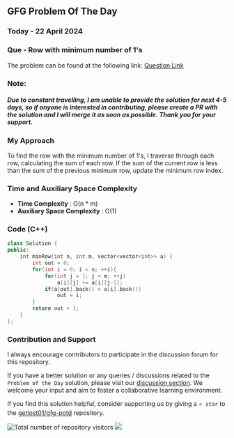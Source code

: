 ## GFG Problem Of The Day

### Today - 22 April 2024
### Que - Row with minimum number of 1's
The problem can be found at the following link: [Question Link](https://www.geeksforgeeks.org/problems/row-with-minimum-number-of-1s5430/1)

### Note: 
##### Due to constant travelling, I am unable to provide the solution for next 4-5 days, so if anyone is interested in contributing, please create a PR with the solution and I will merge it as soon as possible. Thank you for your support.

### My Approach
To find the row with the minimum number of 1's, I traverse through each row, calculating the sum of each row. If the sum of the current row is less than the sum of the previous minimum row, update the minimum row index.

### Time and Auxiliary Space Complexity

- **Time Complexity** : O(n * m)
- **Auxiliary Space Complexity** : O(1)

### Code (C++)

```cpp
class Solution {
public:
    int minRow(int n, int m, vector<vector<int>> a) {
        int out = 0;
        for(int i = 0; i < n; ++i){
            for(int j = 1; j < m; ++j)
                a[i][j] += a[i][j-1];
            if(a[out].back() > a[i].back())
                out = i;
        }
        return out + 1;
    }
};
```

### Contribution and Support

I always encourage contributors to participate in the discussion forum for this repository.

If you have a better solution or any queries / discussions related to the `Problem of the Day` solution, please visit our [discussion section](https://github.com/getlost01/gfg-potd/discussions). We welcome your input and aim to foster a collaborative learning environment.

If you find this solution helpful, consider supporting us by giving a `⭐ star` to the [getlost01/gfg-potd](https://github.com/getlost01/gfg-potd) repository.

![Total number of repository visitors](https://komarev.com/ghpvc/?username=gl01potdgfg&color=blue&&label=Visitors)
![](https://hit.yhype.me/github/profile?user_id=79409258)

